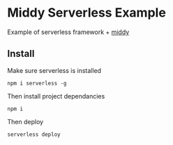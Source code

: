 # Middy Serverless Example

Example of serverless framework + [middy](https://github.com/middyjs/middy)

## Install

Make sure serverless is installed

```
npm i serverless -g
```

Then install project dependancies

```
npm i
```

Then deploy

```
serverless deploy
```